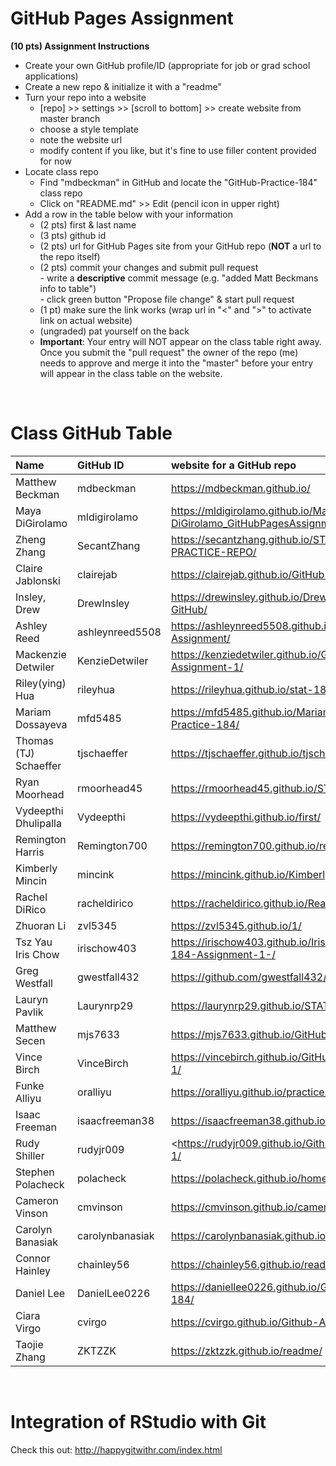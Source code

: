 
# GitHub Pages Assignment

**(10 pts) Assignment Instructions**

- Create your own GitHub profile/ID (appropriate for job or grad school applications)  
- Create a new repo & initialize it with a "readme"   
- Turn your repo into a website  
    - [repo] >> settings >> [scroll to bottom] >> create website from master branch  
    - choose a style template 
    - note the website url  
    - modify content if you like, but it's fine to use filler content provided for now  
- Locate class repo
    - Find "mdbeckman" in GitHub and locate the "GitHub-Practice-184" class repo
    - Click on "README.md" >> Edit (pencil icon in upper right)
- Add a row in the table below with your information   
    - (2 pts) first & last name  
    - (3 pts) github id  
    - (2 pts) url for GitHub Pages site from your GitHub repo (**NOT** a url to the repo itself)
    - (2 pts) commit your changes and submit pull request   
            - write a **descriptive** commit message (e.g. "added Matt Beckmans info to table")  
            - click green button "Propose file change" & start pull request  
    - (1 pt) make sure the link works (wrap url in "<" and ">" to activate link on actual website)  
    - (ungraded) pat yourself on the back
    - **Important**: Your entry will NOT appear on the class table right away.  Once you submit the "pull request" the owner of the repo (me) needs to approve and merge it into the "master" before your entry will appear in the class table on the website. 

<br>

# Class GitHub Table 

|Name                     |GitHub ID             |website for a GitHub repo                                |  
|:------------------------|:---------------------|:--------------------------------------------------------|  
| Matthew Beckman | mdbeckman | <https://mdbeckman.github.io/> |  
| Maya DiGirolamo | mldigirolamo | <https://mldigirolamo.github.io/Maya-DiGirolamo_GitHubPagesAssignment/> |  
| Zheng Zhang | SecantZhang | <https://secantzhang.github.io/STAT184-PRACTICE-REPO/> |  
| Claire Jablonski | clairejab | <https://clairejab.github.io/GitHub-Assignment-1/> |  
| Insley, Drew | DrewInsley| <https://drewinsley.github.io/Drew-Insley-184-GitHub/> |  
| Ashley Reed | ashleynreed5508 | <https://ashleynreed5508.github.io/Stat-184-Assignment/> |  
| Mackenzie Detwiler      | KenzieDetwiler       | <https://kenziedetwiler.github.io/GitHub-Assignment-1/>   |    
|Riley(ying) Hua           |rileyhua  |https://rileyhua.github.io/stat-184-/
| Mariam Dossayeva | mfd5485 | <https://mfd5485.github.io/MariamGitHub-Practice-184/> |  
| Thomas (TJ) Schaeffer | tjschaeffer | <https://tjschaeffer.github.io/tjschaefferwebsite/> |  
|Ryan Moorhead | rmoorhead45 | <https://rmoorhead45.github.io/STAT184/> |  
| Vydeepthi Dhulipalla | Vydeepthi  |  https://vydeepthi.github.io/first/  |   
| Remington Harris|Remington700|<https://remington700.github.io/remy_repo/>|  
| Kimberly Mincin | mincink | <https://mincink.github.io/Kimberly-Website/> |  
| Rachel DiRico | racheldirico | <https://racheldirico.github.io/ReadMe2/> |  
| Zhuoran Li   | zvl5345|<https://zvl5345.github.io/1/>  |  
|Tsz Yau Iris Chow| irischow403| <https://irischow403.github.io/Iris-Chow-Stat-184-Assignment-1-/> |  
| Greg Westfall | gwestfall432 | <https://github.com/gwestfall432/stat184github> |  
| Lauryn Pavlik | Laurynrp29 | <https://laurynrp29.github.io/STAT..184/> | 
| Matthew Secen | mjs7633 | <https://mjs7633.github.io/GitHub-Assignment-1/> |  
| Vince Birch | VinceBirch| <https://vincebirch.github.io/GitHub-Assignment-1/>|  
| Funke Alliyu | oralliyu | <https://oralliyu.github.io/practice/> | 
| Isaac Freeman | isaacfreeman38 | <https://isaacfreeman38.github.io/freemangithub1/> | 
| Rudy Shiller | rudyjr009| <https://rudyjr009.github.io/Github-Assignment-1/ |  
| Stephen Polacheck | polacheck | <https://polacheck.github.io/home/> |  
| Cameron Vinson | cmvinson | <https://cmvinson.github.io/cameronvinson-/> |  
| Carolyn Banasiak | carolynbanasiak| <https://carolynbanasiak.github.io/readme/> |  
|Connor Hainley| chainley56 | <https://chainley56.github.io/readme/> |  
| Daniel Lee | DanielLee0226 |<https://daniellee0226.github.io/GitHub-Practice-184/>|  
| Ciara Virgo | cvirgo | <https://cvirgo.github.io/Github-Assignment-1/> | 
| Taojie Zhang | ZKTZZK | <https://zktzzk.github.io/readme/> |  

<br>

# Integration of RStudio with Git

Check this out: <http://happygitwithr.com/index.html>


